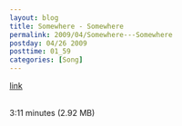 ```yaml
---
layout: blog
title: Somewhere - Somewhere
permalink: 2009/04/Somewhere---Somewhere
postday: 04/26 2009
posttime: 01_59
categories: [Song]
---
```


<a href="http://kristeraxel.com/media/vault/this_0.mp3">link</a>

<br />3:11 minutes (2.92 MB)
